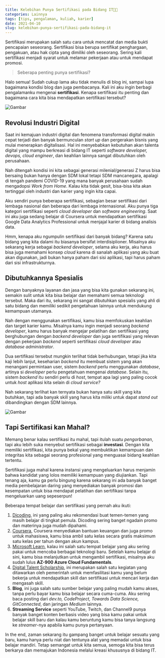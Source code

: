 ```yaml
---
title: Kelebihan Punya Sertifikasi pada Bidang IT👨‍🎓
categories: Lainnya
tags: [tips, pengalaman, kuliah, karier]
date: 2021-04-10
slug: kelebihan-punya-sertifikasi-pada-bidang-it
---
```


Sertifikasi merupakan salah satu cara untuk mencatat dan media bukti pencapaian seseorang. Sertifikasi bisa berupa
sertifikat penghargaan, pengakuan, atau hak cipta yang dimiliki oleh seseorang. Sering kali sertifikasi menjadi syarat
untuk melamar pekerjaan atau untuk mendapat promosi.

> Seberapa penting punya sertifikasi?

Halo semua! Sudah cukup lama aku tidak menulis di blog ini, sampai lupa bagaimana kondisi blog dan juga pembacanya. Kali
ini aku ingin berbagi pengalamanku mengenai **sertifikasi**. Kenapa sertifikasi itu penting dan bagaimana cara kita bisa
mendapatkan sertifikasi tersebut?

![Gambar](https://source.unsplash.com/kLfkVa_4aXM)

## Revolusi Industri Digital

Saat ini kemajuan industri digital dan fenomena transformasi digital makin cepat terjadi dan banyak bermunculan *start
up* dan pergerakan bisnis yang mulai menerapkan digitalisasi. Hal ini menyebabkan kebutuhan akan talenta digital yang
mampu berkreasi di bidang IT seperti *software developer, devops, cloud engineer*, dan keahlian lainnya sangat
dibutuhkan oleh perusahaan.

Nah ditengah kondisi ini kita sebagai generasi milenial/generasi Z harus bisa bersaing bukan hanya dengan SDM lokal
tetapi SDM mancanegara, apalagi di tengah pandemi COVID-19 yang mana banyak perusahaan sudah mengadopsi *Work from
Home*. Kalau kita tidak gesit, bisa-bisa kita akan tertinggal oleh industri dan karier yang ingin kita capai.

Aku sendiri punya beberapa sertifikasi, sebagian besar sertifikasi dari lembaga nasional dan beberapa dari lembaga
internasional. Aku punya tiga kategori sertifikasi seperti *cloud developer* dan *software engineering*. Saat ini aku
juga sedang belajar di Coursera untuk mendapatkan sertifikasi Google Data Analytics Professional untuk menjajal karier
di bidang analisis data.

Hmm, kenapa aku ngumpulin sertifikasi dari banyak bidang? Karena satu bidang yang kita dalami itu biasanya bersifat
interdisiplioner. Misalnya aku sekarang kerja sebagai *backend developer*, selama aku kerja, aku harus bisa juga
memahami konsep *cloud* karena di sanalah aplikasi yang aku buat akan digunakan, jadi bukan hanya paham dari sisi
aplikasi, tapi harus paham dari sisi infrastrukturnya.

## Dibutuhkannya Spesialis

Dengan banyaknya layanan dan jasa yang bisa kita gunakan sekarang ini, semakin sulit untuk kita bisa belajar dan
memahami semua teknologi tersebut. Maka dari itu, sekarang ini sangat dibutuhkan spesialis yang ahli di satu bidang dan
memiliki sedikit pengetahuan lainnya untuk mendukung kemampuan utamanya.

Nah dengan menggunakan sertifikasi, kamu bisa memfokuskan keahlian dan target karier kamu. Misalnya kamu ingin menjadi
seorang *backend developer*, kamu harus banyak mengejar pelatihan dan sertifikasi yang berghubungan dengan *backend
developer* dan juga sertifikasi yang relevan dengan pekerjaan *backend* seperti sertifikasi *cloud developer* atau
*database administrator*.

Dua sertifikasi tersebut mungkin terlihat tidak berhubungan, tetapi jika kita kaji lebih lanjut, keseharian *backend*
itu membuat sistem yang akan menangani permintaan user, sistem *backend* perlu menggunakan *database*, artinya si
*developer* perlu pengetahuan mengenai *database*. Selain itu, sistem *backend* itu sendiri perlu di *host*, tempat apa
lagi yang paling cocok untuk *host* aplikasi kita selain di *cloud service?*

Nah sekarang terlihat kan ternyata bukan hanya satu skill yang kita butuhkan, tapi ada banyak skill yang harus kita
miliki untuk dapat *stand out* dibandingkan dengan SDM lainnya.

![Gambar](https://source.unsplash.com/ZVprbBmT8QA)

## Tapi Sertifikasi kan Mahal?

Memang benar kalau sertifikasi itu mahal, tapi itulah suatu *pengorbanan*, tapi aku lebih suka menyebut sertifikasi
sebagai **investasi**. Dengan kita memiliki sertifikasi, kita punya bekal yang membuktikan kemampuan dan integritas kita
sebagai seorang profesional yang menguasai bidang keahlian tertentu.

Sertifikasi juga mahal karena instansi yang mengeluarkan harus menjamin bahwa kandidat yang lolos memiliki kemampuan
yang diujiankan. Tapi tenang aja, kamu ga perlu bingung karena sekarang ini ada banyak banget media pembelajaran daring
yang menyediakan banyak promosi dan kesempatan untuk bisa mendapat pelatihan dan sertifikasi tanpa mengeluarkan uang
sepeserpun!

Beberapa tempat belajar dan sertifikasi yang pernah aku ikuti:

1. [Dicoding](http://dicoding.com/), ini yang paling aku rekomendasi buat temen-temen yang masih belajar di tingkat
   pemula. Dicoding sering banget ngadain promo dan materinya juga mudah dipahami.
2. [Coursera](https://www.coursera.org/), Coursera menyediakan bantuan keuangan dan juga promo untuk mahasiswa, kamu
   bisa ambil satu kelas secara gratis maksimum satu kelas per tahun dengan akun kampus.
3. [Microsoft Learn](https://docs.microsoft.com/en-us/learn/), kalau ini salah satu tempat belajar yang aku sering pakai
   untuk mencoba berbagai teknologi baru. Setelah kamu belajar di sini, kamu bisa melanjutkan untuk mengambil
   sertifikasi, misalnya aku sudah lulus **AZ-900 Azure Cloud Fundamentals**.
4. [Digital Talent Scholarship](https://digitalent.kominfo.go.id/), ini merupakan salah satu kegiatan yang ditawarkan
   oleh pemerintah untuk memfasilitasi kamu yang belum bekerja untuk mendapatkan skill dan sertifikasi untuk mencari
   kerja dan mengasah skill.
5. **Blog**, ini juga salah satu sumber belajar yang paling mudah kamu akses, tanpa perlu bayar kamu bisa belajar secara
   cuma-cuma. Aku sering baca posting dari *dev.to, CodeProject, Towards Data Science, GitConnected*, dan jaringan
   *Medium* lainnya.
6. **Streaming Service** seperti YouTube, Twitch, dan Channel9 punya banyak banget konten berbasis video yang bisa kamu
   pakai untuk belajar skill baru dan kalau kamu beruntung kamu bisa tanya langsung ke *streamer*-nya apabila kamu punya
   pertanyaan.

In the end, zaman sekarang itu gampang banget untuk belajar sesuatu yang baru, kamu hanya perlu niat dan tentunya alat
yang memadai untuk bisa belajar mandiri. Tetap semangat untuk kita semua, semoga kita bisa terus berkarya dan memajukan
Indonesia melalui kreasi khususnya di bidang IT.
